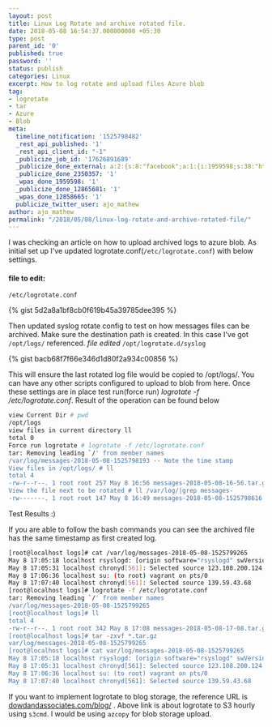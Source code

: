 ```yaml
---
layout: post
title: Linux Log Rotate and archive rotated file.
date: 2018-05-08 16:54:37.000000000 +05:30
type: post
parent_id: '0'
published: true
password: ''
status: publish
categories: Linux
excerpt: How to log rotate and upload files Azure blob
tag:
- logrotate
- tar
- Azure
- Blob
meta:
  timeline_notification: '1525798482'
  _rest_api_published: '1'
  _rest_api_client_id: "-1"
  _publicize_job_id: '17626891689'
  _publicize_done_external: a:2:{s:8:"facebook";a:1:{i:1959598;s:38:"https://facebook.com/10211757460713471";}s:7:"twitter";a:1:{i:12858665;s:56:"https://twitter.com/ajo_mathew/status/993896998595170306";}}
  _publicize_done_2350357: '1'
  _wpas_done_1959598: '1'
  _publicize_done_12865681: '1'
  _wpas_done_12858665: '1'
  publicize_twitter_user: ajo_mathew
author: ajo_mathew
permalink: "/2018/05/08/linux-log-rotate-and-archive-rotated-file/"
---
```

I was checking an article on how to upload archived logs to azure blob.
As initial set up I've updated logrotate.conf(`/etc/logrotate.conf`) with below settings.

#### file to edit:

`/etc/logrotate.conf`

{% gist 5d2a8a1bf8cb0f619b45a39785dee395 %}

Then updated syslog rotate config to test on how messages files can be archived. Make sure the destination path is created. In this case I've got `/opt/logs/` referenced.
*file edited* 
`/opt/logrotate.d/syslog`

{% gist bacb68f7f66e346d1d80f2a934c00856 %}

This will ensure the last rotated log file would be copied to /opt/logs/. You can have any other scripts configured to upload to blob from here.
Once these settings are in place test run(force run) _logrotate -f /etc/logrotate.conf_.
Result of the operation can be found below

```bash
view Current Dir # pwd
/opt/logs
view files in current directory ll
total 0
Force run logrotate # logrotate -f /etc/logrotate.conf 
tar: Removing leading `/' from member names
/var/log/messages-2018-05-08-1525798193 -- Note the time stamp
View files in /opt/logs/ # ll
total 4
-rw-r--r--. 1 root root 257 May 8 16:56 messages-2018-05-08-16-56.tar.gz
View the file next to be rotated # ll /var/log/|grep messages-
-rw-------. 1 root root 147 May 8 16:49 messages-2018-05-08-1525798616
```

Test Results :)

If you are able to follow the bash commands you can see the archived file has the same timestamp as first created log.

```bash 
[root@localhost logs]# cat /var/log/messages-2018-05-08-1525799265
May 8 17:05:18 localhost rsyslogd: [origin software="rsyslogd" swVersion="8.24.0" x-pid="553" x-info="http://www.rsyslog.com"] rsyslogd was HUPed
May 8 17:05:31 localhost chronyd[561]: Selected source 123.108.200.124
May 8 17:06:36 localhost su: (to root) vagrant on pts/0
May 8 17:07:40 localhost chronyd[561]: Selected source 139.59.43.68
[root@localhost logs]# logrotate -f /etc/logrotate.conf
tar: Removing leading `/' from member names
/var/log/messages-2018-05-08-1525799265
[root@localhost logs]# ll
total 4
-rw-r--r--. 1 root root 342 May 8 17:08 messages-2018-05-08-17-08.tar.gz
[root@localhost logs]# tar -zxvf *.tar.gz
var/log/messages-2018-05-08-1525799265
[root@localhost logs]# cat var/log/messages-2018-05-08-1525799265
May 8 17:05:18 localhost rsyslogd: [origin software="rsyslogd" swVersion="8.24.0" x-pid="553" x-info="http://www.rsyslog.com"] rsyslogd was HUPed
May 8 17:05:31 localhost chronyd[561]: Selected source 123.108.200.124
May 8 17:06:36 localhost su: (to root) vagrant on pts/0
May 8 17:07:40 localhost chronyd[561]: Selected source 139.59.43.68
```

If you want to implement logrotate to blog storage, the reference URL is [dowdandassociates.com/blog/](http://www.dowdandassociates.com/blog/content/howto-rotate-logs-to-s3) .
Above link is about logrotate to S3 hourly using `s3cmd`. I would be using `azcopy` for blob storage upload.
